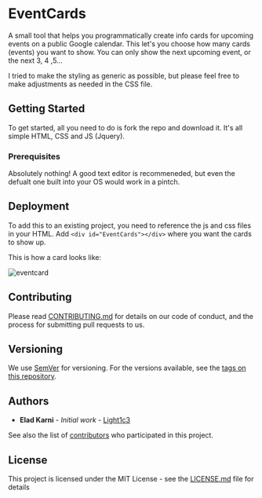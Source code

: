 # EventCards
A small tool that helps you programmatically create info cards for upcoming events on a public Google calendar. This let's you choose how many cards (events) you want to show. You can only show the next upcoming event, or the next 3, 4 ,5...

I tried to make the styling as generic as possible, but please feel free to make adjustments as needed in the CSS file.

## Getting Started

To get started, all you need to do is fork the repo and download it. It's all simple HTML, CSS and JS (Jquery).

### Prerequisites

Absolutely nothing! A good text editor is recommeneded, but even the defualt one built into your OS would work in a pintch.


## Deployment

To add this to an existing project, you need to reference the js and css files in your HTML. Add ``<div id="EventCards"></div>`` where you want the cards to show up.

This is how a card looks like:

![eventcard](https://user-images.githubusercontent.com/5354289/36333757-a9a2fe94-1346-11e8-98ae-27058f300169.PNG)

## Contributing

Please read [CONTRIBUTING.md](https://gist.github.com/PurpleBooth/b24679402957c63ec426) for details on our code of conduct, and the process for submitting pull requests to us.

## Versioning

We use [SemVer](http://semver.org/) for versioning. For the versions available, see the [tags on this repository](https://github.com/your/project/tags). 

## Authors

* **Elad Karni** - *Initial work* - [Light1c3](https://github.com/Light1c3)

See also the list of [contributors](https://github.com/your/project/contributors) who participated in this project.

## License

This project is licensed under the MIT License - see the [LICENSE.md](LICENSE.md) file for details
